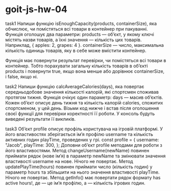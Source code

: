 # goit-js-hw-04

task1 
Напиши функцію isEnoughCapacity(products, containerSize), яка обчислює, чи
помістяться всі товари в контейнер при пакуванні. Функція оголошує два
параметри:
    products — об’єкт, у якому ключі містять назви товарів, а їхні значення — кількість цих товарів. Наприклад, { apples: 2, grapes: 4 }.
    containerSize — число, максимальна кількість одиниць товарів, яку в себе може вмістити контейнер.

Функція має повернути результат перевірки, чи помістяться всі товари в
контейнер. Тобто порахувати загальну кількість товарів в об’єкті products і
повернути true, якщо вона менше або дорівнює containerSize, і false, якщо ні.

task2 
Напиши функцію calcAverageCalories(days), яка повертає середньодобове
значення кількості калорій, які спортсмен споживав протягом тижня. Функція
очікує один параметр: days — масив об’єктів. Кожен об’єкт описує день тижня та
кількість калорій calories, спожитих спортсменом, у цей день. Візьми код нижче і
встав після оголошення своєї функції для перевірки коректності її роботи. У
консоль будуть виведені результати її викликів.

task3 
Об’єкт profile описує профіль користувача на ігровій платформі. У його
властивостях зберігається ім’я профілю username та кількість активних годин
playTime, проведених у грі. const profile = { username: "Jacob", playTime: 300,
}; Доповни об’єкт profile методами для роботи з його властивостями. Метод
changeUsername(newName) повинен приймати рядок (нове ім’я) в параметр newName та
змінювати значення властивості username на нове. Нічого не повертає. Метод
updatePlayTime(hours) повинен приймати число (кількість годин) у параметр hours
та збільшити на нього значення властивості playTime. Нічого не повертає. Метод
getInfo() має повертати рядок формату <Username> has <amount> active hours!, де
<Username> — це ім’я профілю, а <amount> — кількість ігрових годин.
